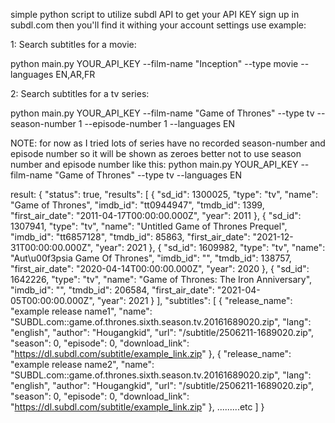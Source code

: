 simple python script to utilize subdl API
to get your API KEY sign up in subdl.com then you'll find it withing your account settings
use example:

1: Search subtitles for a movie:

python main.py YOUR_API_KEY --film-name "Inception" --type movie --languages EN,AR,FR

2: Search subtitles for a tv series:

python main.py YOUR_API_KEY --film-name "Game of Thrones" --type tv --season-number 1 --episode-number 1 --languages EN

NOTE: for now as I tried lots of series have no recorded season-number and episode number so it will be shown as zeroes 
better not to use season number and episode number like this:
python main.py YOUR_API_KEY --film-name "Game of Thrones" --type tv --languages EN

result:
{
  "status": true,
  "results": [
    {
      "sd_id": 1300025,
      "type": "tv",
      "name": "Game of Thrones",
      "imdb_id": "tt0944947",
      "tmdb_id": 1399,
      "first_air_date": "2011-04-17T00:00:00.000Z",
      "year": 2011
    },
    {
      "sd_id": 1307941,
      "type": "tv",
      "name": "Untitled Game of Thrones Prequel",
      "imdb_id": "tt6857128",
      "tmdb_id": 85863,
      "first_air_date": "2021-12-31T00:00:00.000Z",
      "year": 2021
    },
    {
      "sd_id": 1609982,
      "type": "tv",
      "name": "Aut\u00f3psia Game Of Thrones",
      "imdb_id": "",
      "tmdb_id": 138757,
      "first_air_date": "2020-04-14T00:00:00.000Z",
      "year": 2020
    },
    {
      "sd_id": 1642226,
      "type": "tv",
      "name": "Game of Thrones: The Iron Anniversary",
      "imdb_id": "",
      "tmdb_id": 206584,
      "first_air_date": "2021-04-05T00:00:00.000Z",
      "year": 2021
    }
  ],
  "subtitles": [
    {
      "release_name": "example release name1",
      "name": "SUBDL.com::game.of.thrones.sixth.season.tv.20161689020.zip",
      "lang": "english",
      "author": "Hougangkid",
      "url": "/subtitle/2506211-1689020.zip",
      "season": 0,
      "episode": 0,
      "download_link": "https://dl.subdl.com/subtitle/example_link.zip"
    },
    {
      "release_name": "example release name2",
      "name": "SUBDL.com::game.of.thrones.sixth.season.tv.20161689020.zip",
      "lang": "english",
      "author": "Hougangkid",
      "url": "/subtitle/2506211-1689020.zip",
      "season": 0,
      "episode": 0,
      "download_link": "https://dl.subdl.com/subtitle/example_link.zip"
    },
    .........etc
  ]
}





